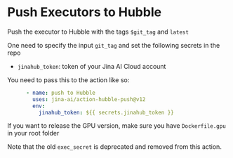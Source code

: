 # Push Executors to Hubble

Push the executor to Hubble with the tags `$git_tag` and `latest`

One need to specify the input `git_tag` and set the following secrets in the repo

- `jinahub_token`: token of your Jina AI Cloud account

You need to pass this to the action like so:

```yml
      - name: push to Hubble
        uses: jina-ai/action-hubble-push@v12
        env: 
          jinahub_token: ${{ secrets.jinahub_token }}
```

If you want to release the GPU version, make sure you have `Dockerfile.gpu` in your root folder

Note that the old `exec_secret` is deprecated and removed from this action.